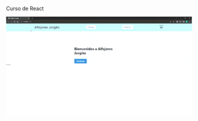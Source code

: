 Curso de React

![image](https://github.com/Emman10/CursoReact/blob/main/src/assets/images/Alfajores%20Jorgito.gif)
